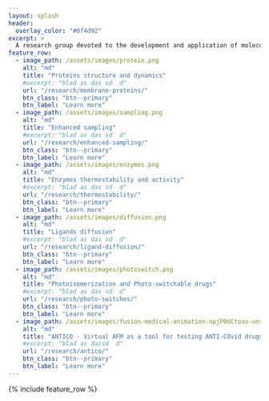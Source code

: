```yaml
---
layout: splash
header:
  overlay_color: "#0f4d92"
excerpt: >
  A research group devoted to the development and application of molecular simulation methods for investigating biophysical systems. Located in the Institute of Physics, Nicolaus Copernicus University, Toruń, Poland.
feature_row:
  - image_path: /assets/images/protein.png
    alt: "md"
    title: "Proteins structure and dynamics"
    #excerpt: "blad as das sd  d"
    url: "/research/membrane-proteins/"
    btn_class: "btn--primary"
    btn_label: "Learn more"
  - image_path: /assets/images/sampling.png
    alt: "md"
    title: "Enhanced sampling"
    #excerpt: "blad as das sd  d"
    url: "/research/enhanced-sampling/"
    btn_class: "btn--primary"
    btn_label: "Learn more"
  - image_path: /assets/images/enzymes.png
    alt: "md"
    title: "Enzymes thermostability and activity"
    #excerpt: "blad as das sd  d"
    url: "/research/thermostability/"
    btn_class: "btn--primary"
    btn_label: "Learn more"
  - image_path: /assets/images/diffusion.png
    alt: "md"
    title: "Ligands diffusion"
    #excerpt: "blad as das sd  d"
    url: "/research/ligand-diffusion/"
    btn_class: "btn--primary"
    btn_label: "Learn more"
  - image_path: /assets/images/photoswitch.png
    alt: "md"
    title: "Photoisomerization and Photo-switchable drugs"
    #excerpt: "blad as das sd  d"
    url: "/research/photo-switches/"
    btn_class: "btn--primary"
    btn_label: "Learn more"
  - image_path: /assets/images/fusion-medical-animation-npjP0dCtoxo-unsplash.jpg
    alt: "md"
    title: "ANTICO - Virtual AFM as a tool for testing ANTI-COvid drugs"
    #excerpt: "blad as dassd  d"
    url: "/research/antico/"
    btn_class: "btn--primary"
    btn_label: "Learn more"
---
```


{% include feature_row %}
